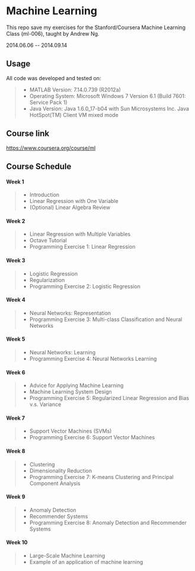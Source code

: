 Machine Learning
========================

This repo save my exercises for the Stanford/Coursera Machine Learning Class (ml-006), taught by Andrew Ng.

2014.06.06 -- 2014.09.14 

## Usage
All code was developed and tested on:

> * MATLAB Version: 7.14.0.739 (R2012a)
> * Operating System: Microsoft Windows 7 Version 6.1 (Build 7601: Service Pack 1)
> * Java Version: Java 1.6.0_17-b04 with Sun Microsystems Inc. Java HotSpot(TM) Client VM mixed mode


## Course link
https://www.coursera.org/course/ml

## Course Schedule
#### Week 1
> * Introduction
> * Linear Regression with One Variable
> * (Optional) Linear Algebra Review

#### Week 2
> * Linear Regression with Multiple Variables
> * Octave Tutorial
> * Programming Exercise 1: Linear Regression

#### Week 3
> * Logistic Regression
> * Regularization
> * Programming Exercise 2: Logistic Regression

#### Week 4
> * Neural Networks: Representation
> * Programming Exercise 3: Multi-class Classification and Neural Networks

#### Week 5
> * Neural Networks: Learning
> * Programming Exercise 4: Neural Networks Learning

#### Week 6
> * Advice for Applying Machine Learning
> * Machine Learning System Design
> * Programming Exercise 5: Regularized Linear Regression and Bias v.s. Variance

#### Week 7
> * Support Vector Machines (SVMs)
> * Programming Exercise 6: Support Vector Machines

#### Week 8
> * Clustering
> * Dimensionality Reduction
> * Programming Exercise 7: K-means Clustering and Principal Component Analysis

#### Week 9
> * Anomaly Detection
> * Recommender Systems
> * Programming Exercise 8: Anomaly Detection and Recommender Systems

#### Week 10
> * Large-Scale Machine Learning
> * Example of an application of machine learning
